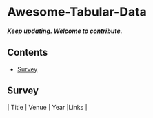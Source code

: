 # Awesome-Tabular-Data
_**Keep updating. Welcome to contribute.**_

## Contents
- [Survey](#survey)

## <span id = "survey"> **Survey** </span>
| Title | Venue | Year |Links |
